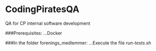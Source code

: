 # CodingPiratesQA
QA for CP internal software development

###Prerequisites:
...Docker

###In the folder forenings_medlemmer:
...Execute the file *run-tests.sh*
